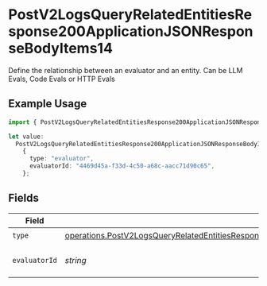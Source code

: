 # PostV2LogsQueryRelatedEntitiesResponse200ApplicationJSONResponseBodyItems14

Define the relationship between an evaluator and an entity. Can be LLM Evals, Code Evals or HTTP Evals

## Example Usage

```typescript
import { PostV2LogsQueryRelatedEntitiesResponse200ApplicationJSONResponseBodyItems14 } from "orq-poc-typescript-multi-env-version/models/operations";

let value:
  PostV2LogsQueryRelatedEntitiesResponse200ApplicationJSONResponseBodyItems14 =
    {
      type: "evaluator",
      evaluatorId: "4469d45a-f33d-4c50-a68c-aacc71d90c65",
    };
```

## Fields

| Field                                                                                                                                                                                                                | Type                                                                                                                                                                                                                 | Required                                                                                                                                                                                                             | Description                                                                                                                                                                                                          |
| -------------------------------------------------------------------------------------------------------------------------------------------------------------------------------------------------------------------- | -------------------------------------------------------------------------------------------------------------------------------------------------------------------------------------------------------------------- | -------------------------------------------------------------------------------------------------------------------------------------------------------------------------------------------------------------------- | -------------------------------------------------------------------------------------------------------------------------------------------------------------------------------------------------------------------- |
| `type`                                                                                                                                                                                                               | [operations.PostV2LogsQueryRelatedEntitiesResponse200ApplicationJSONResponseBodyItems1Evals14Type](../../models/operations/postv2logsqueryrelatedentitiesresponse200applicationjsonresponsebodyitems1evals14type.md) | :heavy_check_mark:                                                                                                                                                                                                   | N/A                                                                                                                                                                                                                  |
| `evaluatorId`                                                                                                                                                                                                        | *string*                                                                                                                                                                                                             | :heavy_check_mark:                                                                                                                                                                                                   | The id of the resource                                                                                                                                                                                               |